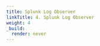 ```yaml
---
title: Splunk Log Observer
linkTitle: 4. Splunk Log Observer
weight: 4
_build:
  render: never
---
```


